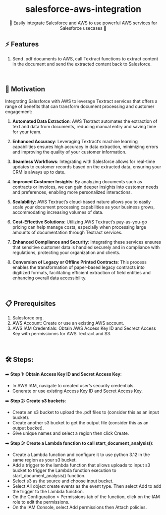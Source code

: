 <h1 align="center">salesforce-aws-integration </h1>
<div align="center">
🌟 Easily integrate Salesforce and AWS to use powerful AWS services for Salesforce usecases 🌟
</div>

## ⚡ Features

1. Send .pdf documents to AWS, call Textract functions to extract content in the document and send the extracted content back to Salesforce.  
<br/>

## 🌻 Motivation

Integrating Salesforce with AWS to leverage Textract services that offers a range of benefits that can transform document processing and customer engagement:

1. **Automated Data Extraction**: AWS Textract automates the extraction of text and data from documents, reducing manual entry and saving time for your team.

2. **Enhanced Accuracy**: Leveraging Textract’s machine learning capabilities ensures high accuracy in data extraction, minimizing errors and improving the quality of your customer information.

3. **Seamless Workflows**: Integrating with Salesforce allows for real-time updates to customer records based on the extracted data, ensuring your CRM is always up to date.

4. **Improved Customer Insights**: By analyzing documents such as contracts or invoices, we can gain deeper insights into customer needs and preferences, enabling more personalized interactions.

5. **Scalability**: AWS Textract’s cloud-based nature allows you to easily scale your document processing capabilities as your business grows, accommodating increasing volumes of data.

6. **Cost-Effective Solutions**: Utilizing AWS Textract’s pay-as-you-go pricing can help manage costs, especially when processing large amounts of documentation through Textract services.

7. **Enhanced Compliance and Security**: Integrating these services ensures that sensitive customer data is handled securely and in compliance with regulations, protecting your organization and clients.

8. **Conversion of Legacy or Offline Printed Contracts**: This process enables the transformation of paper-based legacy contracts into digitized formats, facilitating efficient extraction of field entities and enhancing overall data accessibility.
<br/>

## 📋 Prerequisites

1. Salesforce org.  
2. AWS Account: Create or use an existing AWS account.
3. AWS IAM Credentials: Obtain AWS Access Key ID and Secrect Access Key with permissionns for AWS Textract and S3.
<br/>

## 🛠️ Steps:

➡️ **Step 1:  Obtain Access Key ID and Secret Access Key**:  
  - In AWS IAM, navigate to created user’s security credentials.    
  - Generate or use existing Access Key ID and Secret Access Key.  

➡️ **Step 2:  Create s3 buckets**:   
  - Create an s3 bucket to upload the .pdf files to (consider this as an input bucket).  
  - Create another s3 bucket to get the output file (consider this as an output bucket).  
  - Give unique names and select a region then click Create.    

➡️ **Step 3:  Create a Lambda function to call start_document_analysis()**:  
  - Create a Lambda function and configure it to use python 3.12 in the same region as your s3 bucket.  
  - Add a trigger to the lambda function that allows uploads to input s3 bucket to trigger the Lambda function execution to start_document_analysis() function.  
  - Select s3 as the source and choose input bucket.   
  - Select All object create events as the event type. Then select Add to add the trigger to the Lambda function.  
  - On the Configuration > Permissions tab of the function, click on the IAM role to edit the permissions.  
  - On the IAM Console, select Add permissions then Attach policies.  
